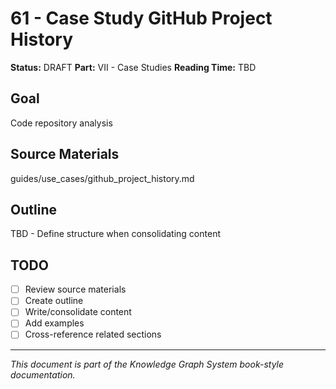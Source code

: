 # 61 - Case Study GitHub Project History

**Status:** DRAFT
**Part:** VII - Case Studies
**Reading Time:** TBD

## Goal

Code repository analysis

## Source Materials

guides/use_cases/github_project_history.md

## Outline

TBD - Define structure when consolidating content

## TODO

- [ ] Review source materials
- [ ] Create outline
- [ ] Write/consolidate content
- [ ] Add examples
- [ ] Cross-reference related sections

---

*This document is part of the Knowledge Graph System book-style documentation.*
